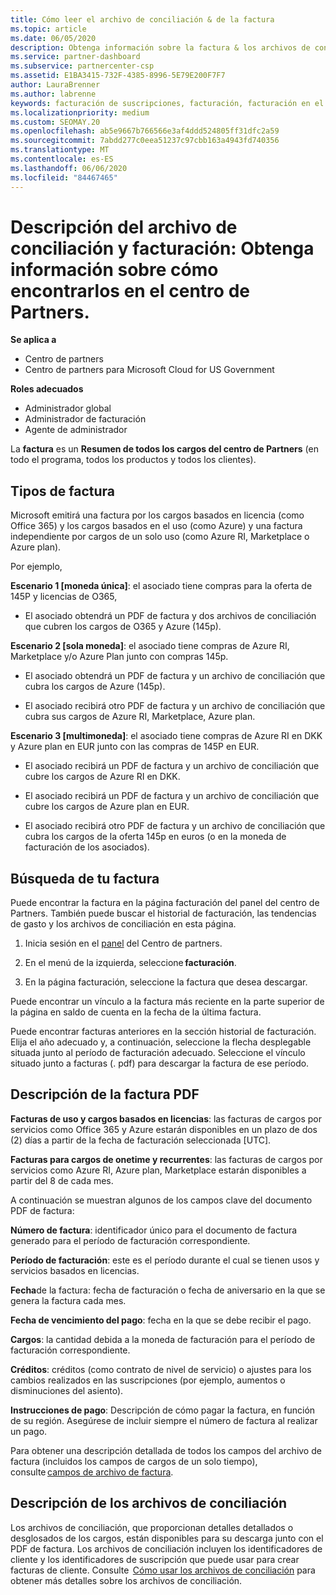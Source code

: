 ```yaml
---
title: Cómo leer el archivo de conciliación & de la factura
ms.topic: article
ms.date: 06/05/2020
description: Obtenga información sobre la factura & los archivos de conciliación. La factura muestra los cargos del centro de Partners en el programa, los productos y los clientes durante ese período mensual.
ms.service: partner-dashboard
ms.subservice: partnercenter-csp
ms.assetid: E1BA3415-732F-4385-8996-5E79E200F7F7
author: LauraBrenner
ms.author: labrenne
keywords: facturación de suscripciones, facturación, facturación en el centro de Partners, facturación del centro de Partners, leer mi factura, factura, factura del centro de Partners, factura de CSP, ¿Dónde está mi factura?
ms.localizationpriority: medium
ms.custom: SEOMAY.20
ms.openlocfilehash: ab5e9667b766566e3af4ddd524805ff31dfc2a59
ms.sourcegitcommit: 7abdd277c0eea51237c97cbb163a4943fd740356
ms.translationtype: MT
ms.contentlocale: es-ES
ms.lasthandoff: 06/06/2020
ms.locfileid: "84467465"
---
```

# <a name="understand-your-bill-and-reconciliation-file---learn-how-to-find-them-in-partner-center"></a>Descripción del archivo de conciliación y facturación: Obtenga información sobre cómo encontrarlos en el centro de Partners.

**Se aplica a**

- Centro de partners
- Centro de partners para Microsoft Cloud for US Government

**Roles adecuados**

- Administrador global
- Administrador de facturación
- Agente de administrador


La **factura** es un **Resumen de todos los cargos del centro de Partners** (en todo el programa, todos los productos y todos los clientes). 

## <a name="invoice-types"></a>Tipos de factura

Microsoft emitirá una factura por los cargos basados en licencia (como Office 365) y los cargos basados en el uso (como Azure) y una factura independiente por cargos de un solo uso (como Azure RI, Marketplace o Azure plan).

Por ejemplo,  

**Escenario 1 [moneda única]**: el asociado tiene compras para la oferta de 145P y licencias de O365,  

- El asociado obtendrá un PDF de factura y dos archivos de conciliación que cubren los cargos de O365 y Azure (145p).  

**Escenario 2 [sola moneda]**: el asociado tiene compras de Azure RI, Marketplace y/o Azure Plan junto con compras 145p.

- El asociado obtendrá un PDF de factura y un archivo de conciliación que cubra los cargos de Azure (145p). 

- El asociado recibirá otro PDF de factura y un archivo de conciliación que cubra sus cargos de Azure RI, Marketplace, Azure plan. 

**Escenario 3 [multimoneda]**: el asociado tiene compras de Azure RI en DKK y Azure plan en EUR junto con las compras de 145P en EUR.

- El asociado recibirá un PDF de factura y un archivo de conciliación que cubre los cargos de Azure RI en DKK. 

- El asociado recibirá un PDF de factura y un archivo de conciliación que cubre los cargos de Azure plan en EUR. 

- El asociado recibirá otro PDF de factura y un archivo de conciliación que cubra los cargos de la oferta 145p en euros (o en la moneda de facturación de los asociados). 

## <a name="find-your-bill"></a>Búsqueda de tu factura 

Puede encontrar la factura en la página facturación del panel del centro de Partners. También puede buscar el historial de facturación, las tendencias de gasto y los archivos de conciliación en esta página. 

1. Inicia sesión en el [panel](https://partner.microsoft.com/dashboard/home) del Centro de partners. 

2. En el menú de la izquierda, seleccione **facturación**. 

3. En la página facturación, seleccione la factura que desea descargar. 

Puede encontrar un vínculo a la factura más reciente en la parte superior de la página en saldo de cuenta en la fecha de la última factura. 

Puede encontrar facturas anteriores en la sección historial de facturación. Elija el año adecuado y, a continuación, seleccione la flecha desplegable situada junto al período de facturación adecuado. Seleccione el vínculo situado junto a facturas (. pdf) para descargar la factura de ese período. 

## <a name="understanding-invoice-pdf"></a>Descripción de la factura PDF 

**Facturas de uso y cargos basados en licencias**: las facturas de cargos por servicios como Office 365 y Azure estarán disponibles en un plazo de dos (2) días a partir de la fecha de facturación seleccionada [UTC].  

**Facturas para cargos de onetime y recurrentes**: las facturas de cargos por servicios como Azure RI, Azure plan, Marketplace estarán disponibles a partir del 8 de cada mes.  

A continuación se muestran algunos de los campos clave del documento PDF de factura:

**Número de factura**: identificador único para el documento de factura generado para el período de facturación correspondiente. 

**Período de facturación**: este es el período durante el cual se tienen usos y servicios basados en licencias. 

**Fecha**de la factura: fecha de facturación o fecha de aniversario en la que se genera la factura cada mes. 

**Fecha de vencimiento del pago**: fecha en la que se debe recibir el pago. 

**Cargos**: la cantidad debida a la moneda de facturación para el período de facturación correspondiente. 

**Créditos**: créditos (como contrato de nivel de servicio) o ajustes para los cambios realizados en las suscripciones (por ejemplo, aumentos o disminuciones del asiento). 

**Instrucciones de pago**: Descripción de cómo pagar la factura, en función de su región. Asegúrese de incluir siempre el número de factura al realizar un pago. 

Para obtener una descripción detallada de todos los campos del archivo de factura (incluidos los campos de cargos de un solo tiempo), consulte [campos de archivo de factura](invoice-file.md). 

## <a name="understand-reconciliation-files"></a>Descripción de los archivos de conciliación

 Los archivos de conciliación, que proporcionan detalles detallados o desglosados de los cargos, están disponibles para su descarga junto con el PDF de factura. Los archivos de conciliación incluyen los identificadores de cliente y los identificadores de suscripción que puede usar para crear facturas de cliente. Consulte  [Cómo usar los archivos de conciliación](use-the-reconciliation-files.md) para obtener más detalles sobre los archivos de conciliación. 
